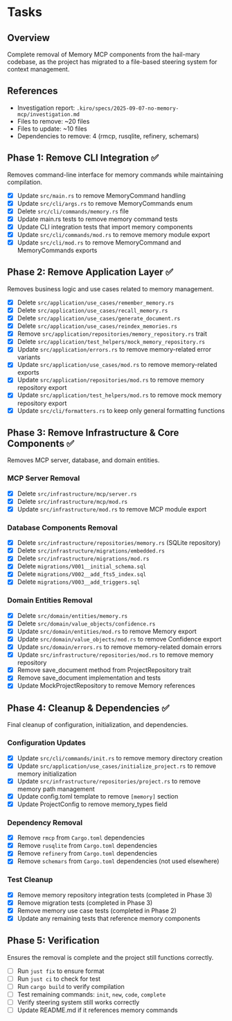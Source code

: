 # Tasks

## Overview
Complete removal of Memory MCP components from the hail-mary codebase, as the project has migrated to a file-based steering system for context management.

## References
- Investigation report: `.kiro/specs/2025-09-07-no-memory-mcp/investigation.md`
- Files to remove: ~20 files
- Files to update: ~10 files  
- Dependencies to remove: 4 (rmcp, rusqlite, refinery, schemars)

## Phase 1: Remove CLI Integration ✅
Removes command-line interface for memory commands while maintaining compilation.

- [x] Update `src/main.rs` to remove MemoryCommand handling
- [x] Update `src/cli/args.rs` to remove MemoryCommands enum
- [x] Delete `src/cli/commands/memory.rs` file
- [x] Update main.rs tests to remove memory command tests
- [x] Update CLI integration tests that import memory components
- [x] Update `src/cli/commands/mod.rs` to remove memory module export
- [x] Update `src/cli/mod.rs` to remove MemoryCommand and MemoryCommands exports

## Phase 2: Remove Application Layer ✅
Removes business logic and use cases related to memory management.

- [x] Delete `src/application/use_cases/remember_memory.rs`
- [x] Delete `src/application/use_cases/recall_memory.rs`
- [x] Delete `src/application/use_cases/generate_document.rs`
- [x] Delete `src/application/use_cases/reindex_memories.rs`
- [x] Remove `src/application/repositories/memory_repository.rs` trait
- [x] Delete `src/application/test_helpers/mock_memory_repository.rs`
- [x] Update `src/application/errors.rs` to remove memory-related error variants
- [x] Update `src/application/use_cases/mod.rs` to remove memory-related exports
- [x] Update `src/application/repositories/mod.rs` to remove memory repository export
- [x] Update `src/application/test_helpers/mod.rs` to remove mock memory repository export
- [x] Update `src/cli/formatters.rs` to keep only general formatting functions

## Phase 3: Remove Infrastructure & Core Components ✅
Removes MCP server, database, and domain entities.

### MCP Server Removal
- [x] Delete `src/infrastructure/mcp/server.rs`
- [x] Delete `src/infrastructure/mcp/mod.rs`
- [x] Update `src/infrastructure/mod.rs` to remove MCP module export

### Database Components Removal
- [x] Delete `src/infrastructure/repositories/memory.rs` (SQLite repository)
- [x] Delete `src/infrastructure/migrations/embedded.rs`
- [x] Delete `src/infrastructure/migrations/mod.rs`
- [x] Delete `migrations/V001__initial_schema.sql`
- [x] Delete `migrations/V002__add_fts5_index.sql`
- [x] Delete `migrations/V003__add_triggers.sql`

### Domain Entities Removal
- [x] Delete `src/domain/entities/memory.rs`
- [x] Delete `src/domain/value_objects/confidence.rs`
- [x] Update `src/domain/entities/mod.rs` to remove Memory export
- [x] Update `src/domain/value_objects/mod.rs` to remove Confidence export
- [x] Update `src/domain/errors.rs` to remove memory-related domain errors
- [x] Update `src/infrastructure/repositories/mod.rs` to remove memory repository
- [x] Remove save_document method from ProjectRepository trait
- [x] Remove save_document implementation and tests
- [x] Update MockProjectRepository to remove Memory references

## Phase 4: Cleanup & Dependencies ✅
Final cleanup of configuration, initialization, and dependencies.

### Configuration Updates
- [x] Update `src/cli/commands/init.rs` to remove memory directory creation
- [x] Update `src/application/use_cases/initialize_project.rs` to remove memory initialization
- [x] Update `src/infrastructure/repositories/project.rs` to remove memory path management
- [x] Update config.toml template to remove `[memory]` section
- [x] Update ProjectConfig to remove memory_types field

### Dependency Removal
- [x] Remove `rmcp` from `Cargo.toml` dependencies
- [x] Remove `rusqlite` from `Cargo.toml` dependencies
- [x] Remove `refinery` from `Cargo.toml` dependencies
- [x] Remove `schemars` from `Cargo.toml` dependencies (not used elsewhere)

### Test Cleanup
- [x] Remove memory repository integration tests (completed in Phase 3)
- [x] Remove migration tests (completed in Phase 3)
- [x] Remove memory use case tests (completed in Phase 2)
- [x] Update any remaining tests that reference memory components

## Phase 5: Verification
Ensures the removal is complete and the project still functions correctly.

- [ ] Run `just fix` to ensure format
- [ ] Run `just ci` to check for test
- [ ] Run `cargo build` to verify compilation
- [ ] Test remaining commands: `init`, `new`, `code`, `complete`
- [ ] Verify steering system still works correctly
- [ ] Update README.md if it references memory commands

